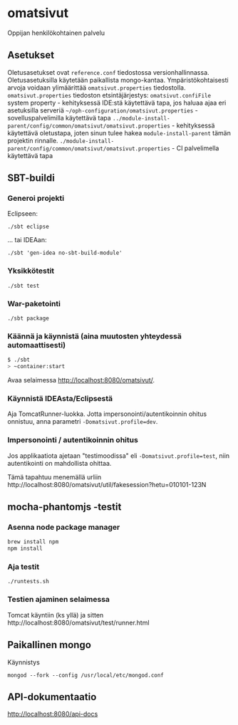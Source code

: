 # omatsivut #

Oppijan henkilökohtainen palvelu

## Asetukset

Oletusasetukset ovat `reference.conf` tiedostossa versionhallinnassa. Oletusasetuksilla käytetään paikallista mongo-kantaa.
Ympäristökohtaisesti arvoja voidaan ylimäärittää `omatsivut.properties` tiedostolla.
`omatsivut.properties` tiedoston etsintäjärjestys:
`omatsivut.confiFile` system property  - kehityksessä IDE:stä käytettävä tapa, jos haluaa ajaa eri asetuksilla serveriä
`~/oph-configuration/omatsivut.properties` - sovelluspalvelimilla  käytettävä tapa
`../module-install-parent/config/common/omatsivut/omatsivut.properties` - kehityksessä käytettävä oletustapa, joten sinun tulee hakea `module-install-parent` tämän projektin rinnalle.
`./module-install-parent/config/common/omatsivut/omatsivut.properties` - CI palvelimella käytettävä tapa

## SBT-buildi

### Generoi projekti

Eclipseen:

`./sbt eclipse`

... tai IDEAan:

`./sbt 'gen-idea no-sbt-build-module'`

### Yksikkötestit

`./sbt test`

### War-paketointi

`./sbt package`

### Käännä ja käynnistä (aina muutosten yhteydessä automaattisesti) ##

```sh
$ ./sbt
> ~container:start
```

Avaa selaimessa [http://localhost:8080/omatsivut/](http://localhost:8080/omatsivut/).

### Käynnistä IDEAsta/Eclipsestä

Aja TomcatRunner-luokka. Jotta impersonointi/autentikoinnin ohitus onnistuu, anna parametri `-Domatsivut.profile=dev`.

### Impersonointi / autentikoinnin ohitus

Jos applikaatiota ajetaan "testimoodissa" eli `-Domatsivut.profile=test`, niin autentikointi on mahdollista ohittaa.

Tämä tapahtuu menemällä urliin http://localhost:8080/omatsivut/util/fakesession?hetu=010101-123N

## mocha-phantomjs -testit

### Asenna node package manager

```sh
brew install npm
npm install
```

### Aja testit

`./runtests.sh`

### Testien ajaminen selaimessa

Tomcat käyntiin (ks yllä) ja sitten http://localhost:8080/omatsivut/test/runner.html

## Paikallinen mongo

Käynnistys

`mongod --fork --config /usr/local/etc/mongod.conf`

## API-dokumentaatio

[http://localhost:8080/api-docs](http://localhost:8080/api-docs)
